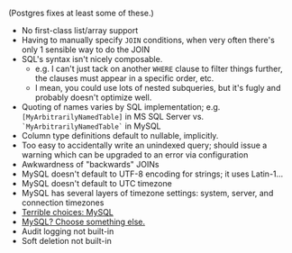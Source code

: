 (Postgres fixes at least some of these.)

* No first-class list/array support
* Having to manually specify `JOIN` conditions, when very often there's only 1 sensible way to do the JOIN
* SQL's syntax isn't nicely composable.
  * e.g. I can't just tack on another `WHERE` clause to filter things further, the clauses must appear in a specific order, etc.
  * I mean, you could use lots of nested subqueries, but it's fugly and probably doesn't optimize well.
* Quoting of names varies by SQL implementation; e.g. `[MyArbitrarilyNamedTable]` in MS SQL Server vs. `` `MyArbitrarilyNamedTable` `` in MySQL
* Column type definitions default to nullable, implicitly.
* Too easy to accidentally write an unindexed query; should issue a warning which can be upgraded to an error via configuration
* Awkwardness of "backwards" JOINs
* MySQL doesn't default to UTF-8 encoding for strings; it uses Latin-1...
* MySQL doesn't default to UTC timezone
* MySQL has several layers of timezone settings: system, server, and connection timezones
* [Terrible choices: MySQL](http://blog.ionelmc.ro/2014/12/28/terrible-choices-mysql/)
* [MySQL? Choose something else.](http://grimoire.ca/mysql/choose-something-else)
* Audit logging not built-in
* Soft deletion not built-in
